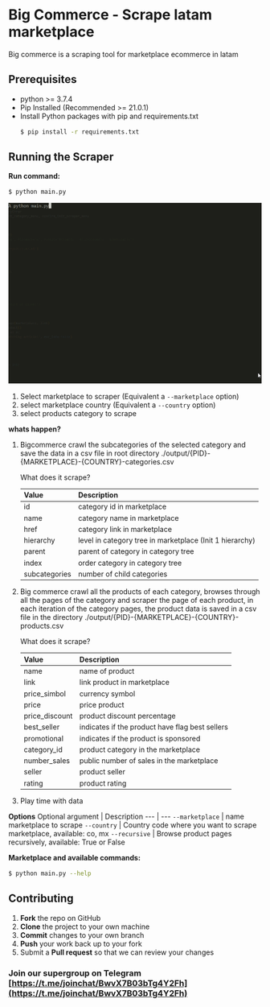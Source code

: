 # Big Commerce - Scrape latam marketplace
Big commerce is a scraping tool for marketplace ecommerce in latam

## Prerequisites

- python >= 3.7.4
- Pip Installed (Recommended >= 21.0.1)
- Install Python packages with pip and requirements.txt
    ```sh
    $ pip install -r requirements.txt
    ```
## Running the Scraper

**Run command:**

```sh
$ python main.py
```
![alt text](https://github.com/91-julian-sanchez/big-commerce/blob/master/_assetes/mercadolibre.gif "Mercadolibre scraper")

1. Select marketplace to scraper (Equivalent a `--marketplace` option)
2. select marketplace country (Equivalent a `--country` option)
3. select products category to scrape

**whats happen?**
1. Bigcommerce crawl the subcategories of the selected category and save the data in a csv file in root directory ./output/{PID}-{MARKETPLACE}-{COUNTRY}-categories.csv

    What does it scrape?


    | Value | Description |
    | --- | --- |
    | id | category id in marketplace |
    | name | category name in marketplace |
    | href | category link in marketplace |
    | hierarchy | level in category tree in marketplace (Init 1 hierarchy) |
    | parent | parent of category in category tree |
    | index | order category in category tree |
    | subcategories | number of child categories |

2. Big commerce crawl all the products of each category, browses through all the pages of the category and scraper the page of each product, 
in each iteration of the category pages, the product data is saved in a csv file in the directory ./output/{PID}-{MARKETPLACE}-{COUNTRY}-products.csv

    What does it scrape?

    | Value | Description |
    | --- | --- |
    | name | name of product |
    | link | link product in marketplace |
    | price_simbol | currency symbol |
    | price | price product|
    | price_discount | product discount percentage |
    | best_seller | indicates if the product have flag best sellers |
    | promotional | indicates if the product is sponsored |
    | category_id | product category in the marketplace |
    | number_sales | public number of sales in the marketplace |
    | seller | product seller |
    | rating | product rating |

3. Play time with data

**Options**
Optional argument | Description
--- | --- 
`--marketplace` | name marketplace to scrape
`--country` | Country code where you want to scrape marketplace, available: co, mx 
`--recursive` | Browse product pages recursively, available: True or False


**Marketplace and available commands:**

```sh
$ python main.py --help
```
## Contributing

 1. **Fork** the repo on GitHub
 2. **Clone** the project to your own machine
 3. **Commit** changes to your own branch
 4. **Push** your work back up to your fork
 5. Submit a **Pull request** so that we can review your changes

### Join our supergroup on Telegram [https://t.me/joinchat/BwvX7B03bTg4Y2Fh](https://t.me/joinchat/BwvX7B03bTg4Y2Fh)